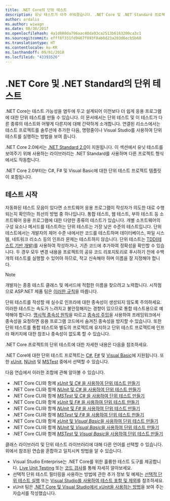 ```yaml
---
title: .NET Core의 단위 테스트
description: 유닛 테스트가 아주 쉬워졌습니다. .NET Core 및 .NET Standard 프로젝트에서 유닛 테스트를 사용하는 방법을 참조하세요.
author: ardalis
ms.author: wiwagn
ms.date: 08/30/2017
ms.openlocfilehash: 4a1d880da796aac40da93ca2513b6163200ca3c1
ms.sourcegitcommit: efff8f331fd9467f093f8ab8d23a203d6ecb5b60
ms.translationtype: HT
ms.contentlocale: ko-KR
ms.lasthandoff: 09/01/2018
ms.locfileid: "43393526"
---
```

# <a name="unit-testing-in-net-core-and-net-standard"></a>.NET Core 및 .NET Standard의 단위 테스트

.NET Core는 테스트 가능성을 염두에 두고 설계되어 이전보다 더 쉽게 응용 프로그램에 대한 단위 테스트를 만들 수 있습니다. 이 문서에서는 단위 테스트 및 이 테스트가 다른 종류의 테스트와 어떻게 다른지에 대해 간략하게 소개합니다. 연결된 리소스에서는 테스트 프로젝트를 솔루션에 추가한 다음, 명령줄이나 Visual Studio를 사용하여 단위 테스트를 실행하는 방법을 보여 줍니다.

.NET Core 2.0에서는 [.NET Standard 2.0](../../standard/net-standard.md)이 지원됩니다. 이 섹션에서 유닛 테스트를 보여주기 위해 사용하는 라이브러리는 .NET Standard를 사용하며 다른 프로젝트 형식에서도 작동합니다.

.NET Core 2.0부터는 C#, F# 및 Visual Basic에 대한 단위 테스트 프로젝트 템플릿이 포함됩니다.

## <a name="getting-started-with-testing"></a>테스트 시작

자동화된 테스트 모음이 있다면 소프트웨어 응용 프로그램이 작성자가 의도한 대로 수행되는지 확인하는 최선의 방법 중 하나입니다. 통합 테스트, 웹 테스트, 부하 테스트 등 소프트웨어 응용 프로그램에 대한 다양한 종류의 테스트가 있습니다. 개별 소프트웨어의 구성 요소나 메서드를 테스트하는 단위 테스트는 가장 낮은 수준의 테스트입니다. 단위 테스트에서는 개발자의 제어 수준 내에서만 코드를 테스트하며 데이터베이스, 파일 시스템, 네트워크 리소스 등의 인프라 문제는 테스트하지 않습니다. 단위 테스트는 [TDD(테스트 기반 개발)](http://deviq.com/test-driven-development/)를 사용하여 작성하거나, 기존 코드에 추가하여 정확성을 확인할 수 있습니다. 두 경우 모두 변경 내용을 프로젝트의 공유 코드 리포지토리로 푸시하기 전에 수백 개의 테스트를 실행할 수 있어야 하므로, 작고 신속해야 하며 이름을 잘 지정해야 합니다.

> [!NOTE]
> 개발자는 종종 테스트 클래스 및 메서드에 적합한 이름을 찾으려고 노력합니다. 시작점으로 ASP.NET 제품 팀은 [이러한 규칙](https://github.com/aspnet/Home/wiki/Engineering-guidelines#unit-tests-and-functional-tests)을 따릅니다.

단위 테스트를 작성할 때 실수로 인프라에 대한 종속성이 생성되지 않도록 주의하세요. 이러한 테스트는 속도가 느려지고 불안정해지는 경향이 있으므로 통합 테스트용으로 예약해야 합니다. [명시적 종속성 원칙](http://deviq.com/explicit-dependencies-principle/)을 따르고 [종속성 주입](/aspnet/core/fundamentals/dependency-injection)을 사용하여 프레임워크에서 종속성을 요청하면 응용 프로그램 코드에서 숨겨진 종속성을 방지할 수 있습니다. 또한 단위 테스트를 통합 테스트와 별도의 프로젝트에 유지하고 단위 테스트 프로젝트에 인프라 패키지에 대한 참조나 종속성이 없도록 할 수 있습니다.

.NET Core 프로젝트의 단위 테스트에 대한 자세한 내용은 다음을 참조하세요.

.NET Core에 대한 단위 테스트 프로젝트는 [C#](../../csharp/index.md), [F#](../../fsharp/index.md) 및 [Visual Basic](../../visual-basic/index.md)에 지원됩니다. 또한 [xUnit](http://xunit.github.io), [NUnit](http://nunit.org) 및 [MSTest](https://github.com/Microsoft/vstest-docs) 중에서 선택할 수 있습니다.

다음 연습에서 이러한 조합에 관해 알아볼 수 있습니다.

* .NET Core CLI와 함께 [*xUnit* 및 *C#* 을 사용하여 단위 테스트 만들기](unit-testing-with-dotnet-test.md)
* .NET Core CLI와 함께 [*NUnit* 및 *C#* 을 사용하여 단위 테스트 만들기](unit-testing-with-nunit.md)
* .NET Core CLI와 함께 [*MSTest* 및 *C#* 을 사용하여 단위 테스트 만들기](unit-testing-with-mstest.md)
* .NET Core CLI와 함께 [*xUnit* 및 *F#* 을 사용하여 단위 테스트 만들기](unit-testing-fsharp-with-dotnet-test.md)
* .NET Core CLI와 함께 [*NUnit* 및 *F#* 을 사용하여 단위 테스트 만들기](unit-testing-fsharp-with-nunit.md)
* .NET Core CLI와 함께 [*MSTest* 및 *F#* 을 사용하여 단위 테스트 만들기](unit-testing-fsharp-with-mstest.md)
* .NET Core CLI와 함께 [*xUnit* 및 *Visual Basic*을 사용하여 단위 테스트 만들기](unit-testing-visual-basic-with-dotnet-test.md)
* .NET Core CLI와 함께 [*NUnit* 및 *Visual Basic*을 사용하여 단위 테스트 만들기](unit-testing-visual-basic-with-nunit.md)
* .NET Core CLI와 함께 [*MSTest* 및 *Visual Basic*을 사용하여 단위 테스트 만들기](unit-testing-visual-basic-with-mstest.md)

클래스 라이브러리 및 단위 테스트 라이브러리에 대해 다른 언어를 선택할 수 있습니다. 위에서 참조된 연습을 혼합하고 일치시켜 방법을 알 수 있습니다.

* Visual Studio Enterprise는 .NET Core를 위한 훌륭한 테스트 도구를 제공합니다. [Live Unit Testing](/visualstudio/test/live-unit-testing) 또는 [ 코드 검사](https://github.com/Microsoft/vstest-docs/blob/master/docs/analyze.md#working-with-code-coverage)를 통해 자세히 알아보세요.
* 선택적 단위 테스트 필터링을 사용하는 방법에 관한 추가 정보 및 예제는 [선택적 단위 테스트 실행](selective-unit-tests.md) 또는 [Visual Studio를 사용하여 테스트 포함 및 제외](/visualstudio/test/live-unit-testing#include-and-exclude-test-projects-and-test-methods)를 참조하세요.
* xUnit 팀은 [.NET Core 및 Visual Studio에서 xUnit을 사용하는 방법](http://xunit.github.io/docs/getting-started-dotnet-core.html)을 보여 주는 자습서를 작성했습니다.
